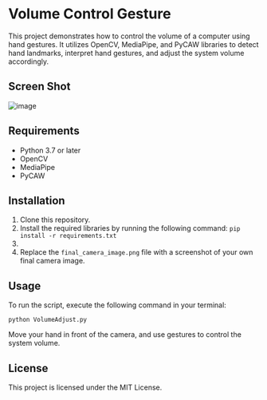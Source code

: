 # Volume Control Gesture

This project demonstrates how to control the volume of a computer using hand gestures. It utilizes OpenCV, MediaPipe, and PyCAW libraries to detect hand landmarks, interpret hand gestures, and adjust the system volume accordingly.

## Screen Shot
![image](https://user-images.githubusercontent.com/91087552/227796689-aac0414a-7cd7-4ca4-9236-4492ac6a4aa8.png)


## Requirements

* Python 3.7 or later
* OpenCV
* MediaPipe
* PyCAW

## Installation

1. Clone this repository.
2. Install the required libraries by running the following command:
  `pip install -r requirements.txt`
3.
3. Replace the `final_camera_image.png` file with a screenshot of your own final camera image.

## Usage

To run the script, execute the following command in your terminal:

`python VolumeAdjust.py`  


Move your hand in front of the camera, and use gestures to control the system volume.

## License

This project is licensed under the MIT License.

